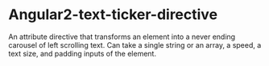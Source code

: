 # Angular2-text-ticker-directive
An attribute directive that transforms an element into a never ending carousel of left scrolling text. Can take a single string or an array, a speed, a text size, and padding inputs of the element.
